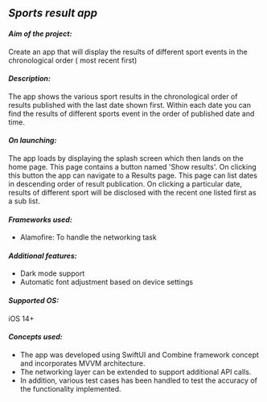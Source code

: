 ## *Sports result app*

#### *Aim of the project:*

Create an app that will display the results of different sport events in the chronological order ( most recent first)

#### *Description:*
The app shows the various sport results in the chronological order of results published with the last date shown first.
Within each date you can find the results of different sports event in the order of published date and time.

#### *On launching:*
The app loads by displaying the splash screen which then lands on the home page. This page contains a button named 'Show results'.
On clicking this button the app can navigate to a Results page. This page can list dates in descending order of result publication.
On clicking a particular date, results of different sport will be disclosed with the recent one listed first as a sub list.

#### *Frameworks used:*
- Alamofire: To handle the networking task

#### *Additional features:*
- Dark mode support
- Automatic font adjustment based on device settings

#### *Supported OS:*
iOS 14+

#### *Concepts used:*
- The app was developed using SwiftUI and Combine framework concept and incorporates MVVM architecture.
- The networking layer can be extended to support additional API calls.
- In addition, various test cases has been handled to test the accuracy of the functionality implemented. 


